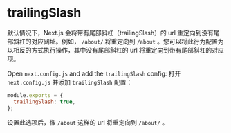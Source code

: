 # trailingSlash

默认情况下，Next.js 会将带有尾部斜杠（trailingSlash）的 url 重定向到没有尾部斜杠的对应网址。例如， `/about/` 将重定向到 `/about` 。您可以将此行为配置为以相反的方式执行操作，其中没有尾部斜杠的 url 将重定向到带有尾部斜杠的对应项。

Open `next.config.js` and add the `trailingSlash` config:
打开 `next.config.js` 并添加 `trailingSlash` 配置：

```js
module.exports = {
  trailingSlash: true,
};
```

设置此选项后，像 `/about` 这样的 url 将重定向到 `/about/` 。